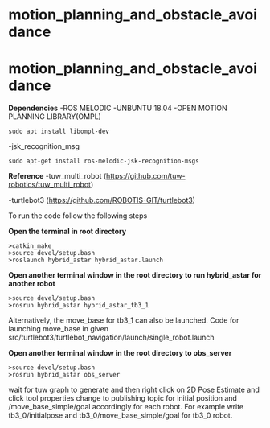 # motion_planning_and_obstacle_avoidance
# motion_planning_and_obstacle_avoidance
**Dependencies**
-ROS MELODIC
-UNBUNTU 18.04
-OPEN MOTION PLANNING LIBRARY(OMPL)
```
sudo apt install libompl-dev
```
-jsk_recognition_msg
```
sudo apt-get install ros-melodic-jsk-recognition-msgs
```
**Reference**
-tuw_multi_robot 
(https://github.com/tuw-robotics/tuw_multi_robot)

-turtlebot3
(https://github.com/ROBOTIS-GIT/turtlebot3)

To run the code follow the following steps

**Open the terminal in root directory**
```
>catkin_make
>source devel/setup.bash
>roslaunch hybrid_astar hybrid_astar.launch
```
**Open another terminal window in the root directory to run hybrid_astar for another robot**
```
>source devel/setup.bash
>rosrun hybrid_astar hybrid_astar_tb3_1
```
Alternatively, the move_base for tb3_1 can also be launched. Code for launching move_base in given src/turtlebot3/turtlebot_navigation/launch/single_robot.launch

**Open another terminal window in the root directory to obs_server**
```
>source devel/setup.bash
>rosrun hybrid_astar obs_server
```
wait for tuw graph to generate and then right click on 2D Pose Estimate and click tool properties
change to publishing topic for initial position and /move_base_simple/goal accordingly for each robot. For example write tb3_0/initialpose and tb3_0/move_base_simple/goal for tb3_0 robot.


